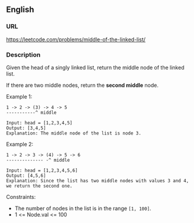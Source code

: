 ## English

### URL
https://leetcode.com/problems/middle-of-the-linked-list/

### Description 
Given the head of a singly linked list, return the middle node of the linked list.

If there are two middle nodes, return the **second middle** node.
 

Example 1:

```
1 -> 2 -> (3) -> 4 -> 5
-----------^ middle

Input: head = [1,2,3,4,5]
Output: [3,4,5]
Explanation: The middle node of the list is node 3.
```


Example 2:

```
1 -> 2 -> 3 -> (4) -> 5 -> 6
-------------- -^ middle

Input: head = [1,2,3,4,5,6]
Output: [4,5,6]
Explanation: Since the list has two middle nodes with values 3 and 4, we return the second one.
```

Constraints:

- The number of nodes in the list is in the range `[1, 100]`.
- 1 <= Node.val <= 100